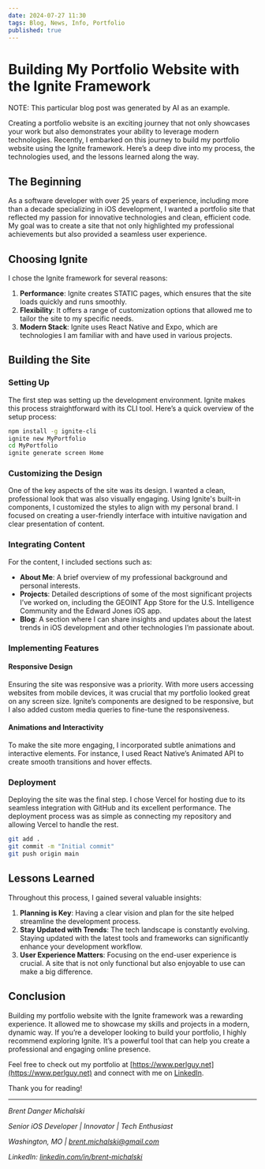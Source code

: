 ```yaml
---
date: 2024-07-27 11:30
tags: Blog, News, Info, Portfolio
published: true
---
```

# Building My Portfolio Website with the Ignite Framework

NOTE: This particular blog post was generated by AI as an example.

Creating a portfolio website is an exciting journey that not only showcases your work but also demonstrates your ability to leverage modern technologies. Recently, I embarked on this journey to build my portfolio website using the Ignite framework. Here’s a deep dive into my process, the technologies used, and the lessons learned along the way.

## The Beginning

As a software developer with over 25 years of experience, including more than a decade specializing in iOS development, I wanted a portfolio site that reflected my passion for innovative technologies and clean, efficient code. My goal was to create a site that not only highlighted my professional achievements but also provided a seamless user experience.

## Choosing Ignite

I chose the Ignite framework for several reasons:

1. **Performance**: Ignite creates STATIC pages, which ensures that the site loads quickly and runs smoothly.
2. **Flexibility**: It offers a range of customization options that allowed me to tailor the site to my specific needs.
3. **Modern Stack**: Ignite uses React Native and Expo, which are technologies I am familiar with and have used in various projects.

## Building the Site

### Setting Up

The first step was setting up the development environment. Ignite makes this process straightforward with its CLI tool. Here’s a quick overview of the setup process:

```bash
npm install -g ignite-cli
ignite new MyPortfolio
cd MyPortfolio
ignite generate screen Home
```

### Customizing the Design

One of the key aspects of the site was its design. I wanted a clean, professional look that was also visually engaging. Using Ignite's built-in components, I customized the styles to align with my personal brand. I focused on creating a user-friendly interface with intuitive navigation and clear presentation of content.

### Integrating Content

For the content, I included sections such as:

- **About Me**: A brief overview of my professional background and personal interests.
- **Projects**: Detailed descriptions of some of the most significant projects I’ve worked on, including the GEOINT App Store for the U.S. Intelligence Community and the Edward Jones iOS app.
- **Blog**: A section where I can share insights and updates about the latest trends in iOS development and other technologies I’m passionate about.

### Implementing Features

#### Responsive Design

Ensuring the site was responsive was a priority. With more users accessing websites from mobile devices, it was crucial that my portfolio looked great on any screen size. Ignite’s components are designed to be responsive, but I also added custom media queries to fine-tune the responsiveness.

#### Animations and Interactivity

To make the site more engaging, I incorporated subtle animations and interactive elements. For instance, I used React Native’s Animated API to create smooth transitions and hover effects.

### Deployment

Deploying the site was the final step. I chose Vercel for hosting due to its seamless integration with GitHub and its excellent performance. The deployment process was as simple as connecting my repository and allowing Vercel to handle the rest.

```bash
git add .
git commit -m "Initial commit"
git push origin main
```

## Lessons Learned

Throughout this process, I gained several valuable insights:

1. **Planning is Key**: Having a clear vision and plan for the site helped streamline the development process.
2. **Stay Updated with Trends**: The tech landscape is constantly evolving. Staying updated with the latest tools and frameworks can significantly enhance your development workflow.
3. **User Experience Matters**: Focusing on the end-user experience is crucial. A site that is not only functional but also enjoyable to use can make a big difference.

## Conclusion

Building my portfolio website with the Ignite framework was a rewarding experience. It allowed me to showcase my skills and projects in a modern, dynamic way. If you’re a developer looking to build your portfolio, I highly recommend exploring Ignite. It’s a powerful tool that can help you create a professional and engaging online presence.

Feel free to check out my portfolio at [https://www.perlguy.net](https://www.perlguy.net) and connect with me on [LinkedIn](https://www.linkedin.com/in/brent-michalski).

Thank you for reading!

---

*Brent Danger Michalski*  

*Senior iOS Developer | Innovator | Tech Enthusiast*  

*Washington, MO | brent.michalski@gmail.com*  

*LinkedIn: [linkedin.com/in/brent-michalski](https://www.linkedin.com/in/brent-michalski)*

